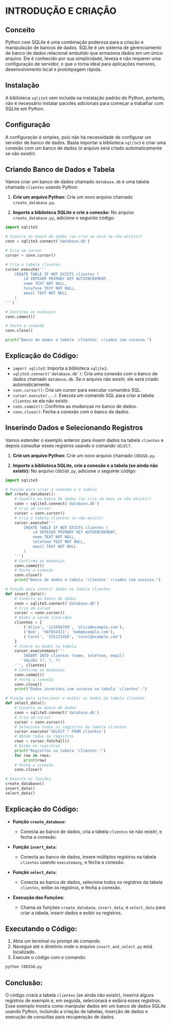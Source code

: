 # INTRODUÇÃO E CRIAÇÃO
## Conceito
Python com SQLite é uma combinação poderosa para a criação e manipulação de bancos de dados. SQLite é um sistema de gerenciamento de banco de dados relacional embutido que armazena dados em um único arquivo. Ele é conhecido por sua simplicidade, leveza e não requerer uma configuração de servidor, o que o torna ideal para aplicações menores, desenvolvimento local e prototipagem rápida.

## Instalação
A biblioteca `sqlite3` vem incluída na instalação padrão do Python, portanto, não é necessário instalar pacotes adicionais para começar a trabalhar com SQLite em Python.

## Configuração
A configuração é simples, pois não há necessidade de configurar um servidor de banco de dados. Basta importar a biblioteca `sqlite3` e criar uma conexão com um banco de dados (o arquivo será criado automaticamente se não existir).

## Criando Banco de Dados e Tabela
Vamos criar um banco de dados chamado `database.db` e uma tabela chamada `clientes` usando Python.

1. **Crie um arquivo Python:**
   Crie um novo arquivo chamado `create_database.py`.

2. **Importe a biblioteca SQLite e crie a conexão:**
   No arquivo `create_database.py`, adicione o seguinte código:

```python
import sqlite3

# Conecta ao banco de dados (ou cria um novo se não existir)
conn = sqlite3.connect('database.db')

# Cria um cursor
cursor = conn.cursor()

# Cria a tabela clientes
cursor.execute('''
    CREATE TABLE IF NOT EXISTS clientes (
        id INTEGER PRIMARY KEY AUTOINCREMENT,
        nome TEXT NOT NULL,
        telefone TEXT NOT NULL,
        email TEXT NOT NULL
    )
''')

# Confirma as mudanças
conn.commit()

# Fecha a conexão
conn.close()

print("Banco de dados e tabela 'clientes' criados com sucesso.")
```

## Explicação do Código:
- `import sqlite3`: Importa a biblioteca `sqlite3`.
- `sqlite3.connect('database.db')`: Cria uma conexão com o banco de dados chamado `database.db`. Se o arquivo não existir, ele será criado automaticamente.
- `conn.cursor()`: Cria um cursor para executar comandos SQL.
- `cursor.execute(...)`: Executa um comando SQL para criar a tabela `clientes` se ela não existir.
- `conn.commit()`: Confirma as mudanças no banco de dados.
- `conn.close()`: Fecha a conexão com o banco de dados.

## Inserindo Dados e Selecionando Registros
Vamos estender o exemplo anterior para inserir dados na tabela `clientes` e depois consultar esses registros usando o comando `SELECT`.

1. **Crie um arquivo Python:**
   Crie um novo arquivo chamado `CODIGO.py`.

2. **Importe a biblioteca SQLite, crie a conexão e a tabela (se ainda não existir):**
   No arquivo `CODIGO.py`, adicione o seguinte código:

```python
import sqlite3

# Função para criar a conexão e a tabela
def create_database():
    # Conecta ao banco de dados (ou cria um novo se não existir)
    conn = sqlite3.connect('database.db')
    # Cria um cursor
    cursor = conn.cursor()
    # Cria a tabela clientes se não existir
    cursor.execute('''
        CREATE TABLE IF NOT EXISTS clientes (
            id INTEGER PRIMARY KEY AUTOINCREMENT,
            nome TEXT NOT NULL,
            telefone TEXT NOT NULL,
            email TEXT NOT NULL
        )
    ''')
    # Confirma as mudanças
    conn.commit()
    # Fecha a conexão
    conn.close()
    print("Banco de dados e tabela 'clientes' criados com sucesso.")

# Função para inserir dados na tabela clientes
def insert_data():
    # Conecta ao banco de dados
    conn = sqlite3.connect('database.db')
    # Cria um cursor
    cursor = conn.cursor()
    # Dados a serem inseridos
    clientes = [
        ('Alice', '123456789', 'alice@example.com'),
        ('Bob', '987654321', 'bob@example.com'),
        ('Carol', '555123456', 'carol@example.com')
    ]
    # Insere os dados na tabela
    cursor.executemany('''
        INSERT INTO clientes (nome, telefone, email)
        VALUES (?, ?, ?)
    ''', clientes)
    # Confirma as mudanças
    conn.commit()
    # Fecha a conexão
    conn.close()
    print("Dados inseridos com sucesso na tabela 'clientes'.")

# Função para selecionar e exibir os dados da tabela clientes
def select_data():
    # Conecta ao banco de dados
    conn = sqlite3.connect('database.db')
    # Cria um cursor
    cursor = conn.cursor()
    # Seleciona todos os registros da tabela clientes
    cursor.execute('SELECT * FROM clientes')
    # Obtém todos os registros
    rows = cursor.fetchall()
    # Exibe os registros
    print("Registros na tabela 'clientes':")
    for row in rows:
        print(row)
    # Fecha a conexão
    conn.close()

# Executa as funções
create_database()
insert_data()
select_data()
```

## Explicação do Código:
- **Função `create_database`:**
  - Conecta ao banco de dados, cria a tabela `clientes` se não existir, e fecha a conexão.

- **Função `insert_data`:**
  - Conecta ao banco de dados, insere múltiplos registros na tabela `clientes` usando `executemany`, e fecha a conexão.

- **Função `select_data`:**
  - Conecta ao banco de dados, seleciona todos os registros da tabela `clientes`, exibe os registros, e fecha a conexão.

- **Execução das Funções:**
  - Chama as funções `create_database`, `insert_data`, e `select_data` para criar a tabela, inserir dados e exibir os registros.

## Executando o Código:
1. Abra um terminal ou prompt de comando.
2. Navegue até o diretório onde o arquivo `insert_and_select.py` está localizado.
3. Execute o código com o comando:

```bash
python CODIGO.py
```

## Conclusão:
O código criará a tabela `clientes` (se ainda não existir), inserirá alguns registros de exemplo e, em seguida, selecionará e exibirá esses registros. Esse exemplo mostra como manipular dados em um banco de dados SQLite usando Python, incluindo a criação de tabelas, inserção de dados e execução de consultas para recuperação de dados.
